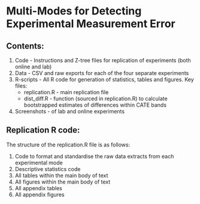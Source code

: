 # Multi-Modes for Detecting Experimental Measurement Error 

## Contents:
1. Code - Instructions and Z-tree files for replication of experiments (both online and lab)
2. Data - CSV and raw exports for each of the four separate experiments
3. R-scripts - All R code for generation of statistics, tables and figures. Key files:
   * replication.R - main replication file
   * dist_diff.R - function (sourced in replication.R) to calculate bootstrapped estimates of differences within CATE bands
4. Screenshots - of lab and online experiments

## Replication R code:

The structure of the replication.R file is as follows:
1. Code to format and standardise the raw data extracts from each experimental mode
2. Descriptive statistics code
3. All tables within the main body of text
4. All figures within the main body of text
5. All appendix tables
6. All appendix figures
